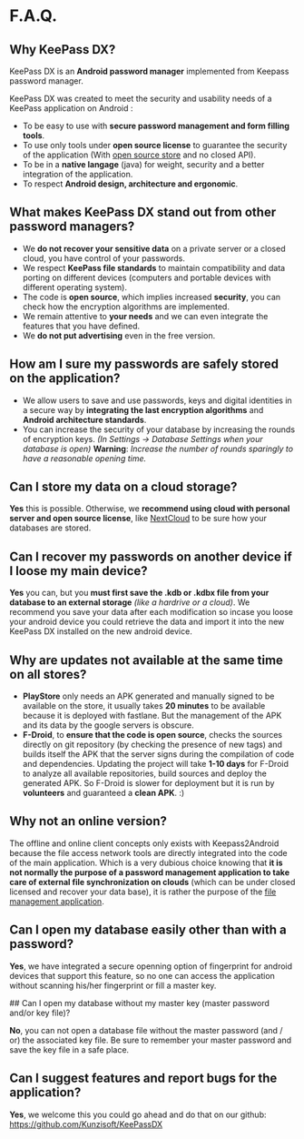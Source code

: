 # F.A.Q.

## Why KeePass DX?

KeePass DX is an **Android password manager** implemented from Keepass password manager.

KeePass DX was created to meet the security and usability needs of a KeePass application on Android :

 - To be easy to use with **secure password management and form filling tools**.
 - To use only tools under **open source license** to guarantee the security of the application (With [open source store](https://f-droid.org/en/) and no closed API).
 - To be in a **native langage** (java) for weight, security and a better integration of the application.
 - To respect **Android design, architecture and ergonomic**.

## What makes KeePass DX stand out from other password managers?

 - We **do not recover your sensitive data** on a private server or a closed cloud, you have control of your passwords.
 - We respect **KeePass file standards** to maintain compatibility and data porting on different devices (computers and portable devices with different operating system).
 - The code is **open source**, which implies increased **security**, you can check how the encryption algorithms are implemented.
 - We remain attentive to **your needs** and we can even integrate the features that you have defined.
 - We **do not put advertising** even in the free version.

## How am I sure my passwords are safely stored on the application?

- We allow users to save and use passwords, keys and digital identities in a secure way by **integrating the last encryption algorithms** and **Android architecture standards**.
- You can increase the security of your database by increasing the rounds of encryption keys. *(In Settings -> Database Settings when your database is open)* **Warning**: *Increase the number of rounds sparingly to have a reasonable opening time.*

## Can I store my data on a cloud storage?

**Yes** this is possible. Otherwise, we **recommend using cloud with personal server and open source license**, like [NextCloud](https://f-droid.org/en/packages/com.nextcloud.client/) to be sure how your databases are stored.

## Can I recover my passwords on another device if I loose my main device?

**Yes** you can, but you **must first save the .kdb or .kdbx file from your database to an external storage** *(like a hardrive or a cloud)*.
We recommend you save your data after each modification so incase you loose your android device you could retrieve the data and import it into the new KeePass DX installed on the new android device. 

## Why are updates not available at the same time on all stores?

- **PlayStore** only needs an APK generated and manually signed to be available on the store, it usually takes **20 minutes** to be available because it is deployed with fastlane. But the management of the APK and its data by the google servers is obscure.
- **F-Droid**, to **ensure that the code is open source**, checks the sources directly on git repository (by checking the presence of new tags) and builds itself the APK that the server signs during the compilation of code and dependencies. Updating the project will take **1-10 days** for F-Droid to analyze all available repositories, build sources and deploy the generated APK. So F-Droid is slower for deployment but it is run by **volunteers** and guaranteed a **clean APK**. :)

## Why not an online version?

The offline and online client concepts only exists with Keepass2Android because the file access network tools are directly integrated into the code of the main application. Which is a very dubious choice knowing that **it is not normally the purpose of a password management application to take care of external file synchronization on clouds** (which can be under closed licensed and recover your data base), it is rather the purpose of the [file management application](https://developer.android.com/guide/topics/providers/document-provider).

## Can I open my database easily other than with a password?

**Yes**, we have integrated a secure openning option of fingerprint for android devices that support this feature, so no one can access the application without scanning his/her fingerprint or fill a master key.

## Can I open my database without my master key (master password and/or key file)?

**No**, you can not open a database file without the master password (and / or) the associated key file. Be sure to remember your master password and save the key file in a safe place.

## Can I suggest features and report bugs for the application?
**Yes**, we welcome this you could go ahead and do that on our github: 
https://github.com/Kunzisoft/KeePassDX
